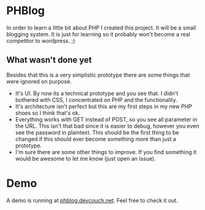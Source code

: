 # PHBlog

In order to learn a little bit about PHP I created this project. It will be a small blogging system. It is just for learning so it probably won't become a real competitor to wordpress. ;)

## What wasn't done yet
Besides that this is a very simplistic prototype there are some things that were ignored on purpose.
* It's UI. By now its a technical prototype and you see that. I didn't bothered with CSS, I concentrated on PHP and the functionality.
* It's architecture isn't perfect but this are my first steps in my new PHP shoes so I think that's ok.
* Everything works with GET instead of POST, so you see all parameter in the URL. This isn't that bad since it is easier to debug, however you even see the password in plaintext. This should be the first thing to be changed if this should ever become something more than just a prototype.
* I'm sure there are some other things to improve. If you find something it would be awesome to let me know (just open an issue).

# Demo
A demo is running at [phblog.devcouch.net](http://phblog.devcouch.net). Feel free to check it out.
